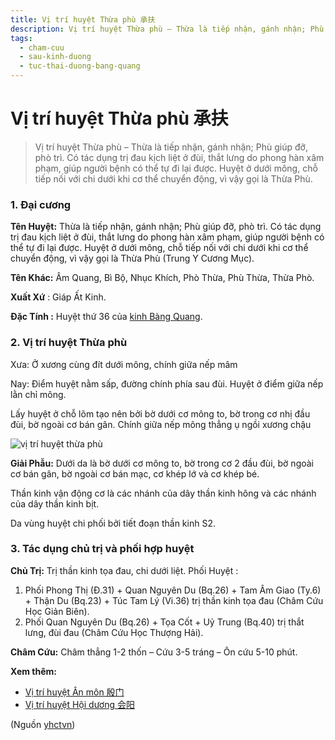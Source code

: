 ```yaml
---
title: Vị trí huyệt Thừa phù 承扶
description: Vị trí huyệt Thừa phù – Thừa là tiếp nhận, gánh nhận; Phù giúp đỡ, phò trì. Có tác dụng trị đau kịch liệt ở đùi, thắt lưng do phong hàn xâm phạm, giúp người bệnh có thể tự đi lại được. Huyệt ở dưới mông, chỗ tiếp nối với chi dưới khi cơ thể chuyển động, vì vậy gọi là Thừa Phù.
tags:
  - cham-cuu
  - sau-kinh-duong
  - tuc-thai-duong-bang-quang
---
```


# Vị trí huyệt Thừa phù 承扶 

> Vị trí huyệt Thừa phù – Thừa là tiếp nhận, gánh nhận; Phù giúp đỡ, phò trì. Có tác dụng trị đau kịch liệt ở đùi, thắt lưng do phong hàn xâm phạm, giúp người bệnh có thể tự đi lại được. Huyệt ở dưới mông, chỗ tiếp nối với chi dưới khi cơ thể chuyển động, vì vậy gọi là Thừa Phù.

### 1. Đại cương

**Tên Huyệt:** Thừa là tiếp nhận, gánh nhận; Phù giúp đỡ, phò trì. Có tác dụng trị đau kịch liệt ở đùi, thắt lưng do phong hàn xâm phạm, giúp người bệnh có thể tự đi lại được. Huyệt ở dưới mông, chỗ tiếp nối với chi dưới khi cơ thể chuyển động, vì vậy gọi là Thừa Phù (Trung Y Cương Mục).

**Tên Khác:** Âm Quang, Bì Bộ, Nhục Khích, Phò Thừa, Phù Thừa, Thừa Phò.

**Xuất Xứ** : Giáp Ất Kinh.

**Đặc Tính :** Huyệt thứ 36 của [kinh Bàng Quang](/yhctvn/kinh-tuc-thai-duong-bang-quang/).

### 2. Vị trí huyệt Thừa phù

Xưa: Ở xương cùng đít dưới mông, chính giữa nếp mâm

Nay: Điểm huyệt nằm sấp, đường chính phía sau đùi. Huyệt ở điểm giữa nếp lằn chỉ mông.

Lấy huyệt ở chỗ lõm tạo nên bởi bờ dưới cơ mông to, bờ trong cơ nhị đầu đùi, bờ ngoài cơ bán gân. Chính giữa nếp mông thẳng ụ ngồi xương chậu

![vị trí huyệt thừa phù](/imgs/yhctvn/vi-tri-huyet-thua-phu-300x169.jpg)

**Giải Phẫu:** Dưới da là bờ dưới cơ mông to, bờ trong cơ 2 đầu đùi, bờ ngoài cơ bán gân, bờ ngoài cơ bán mạc, cơ khép lớ và cơ khép bé.

Thần kinh vận động cơ là các nhánh của dây thần kinh hông và các nhánh của dây thần kinh bịt.

Da vùng huyệt chi phối bởi tiết đoạn thần kinh S2.

### 3. Tác dụng chủ trị và phối hợp huyệt

**Chủ Trị:** Trị thần kinh tọa đau, chi dưới liệt. Phối Huyệt :

1. Phối Phong Thị (Đ.31) + Quan Nguyên Du (Bq.26) + Tam Âm Giao (Ty.6) + Thận Du (Bq.23) + Túc Tam Lý (Vi.36) trị thần kinh tọa đau (Châm Cứu Học Giản Biên).
2. Phối Quan Nguyên Du (Bq.26) + Tọa Cốt + Uỷ Trung (Bq.40) trị thắt lưng, đùi đau (Châm Cứu Học Thượng Hải).

**Châm Cứu:** Châm thẳng 1-2 thốn – Cứu 3-5 tráng – Ôn cứu 5-10 phút.

**Xem thêm:**

* [Vị trí huyệt Ân môn 殷门](/yhctvn/vi-tri-huyet-an-mon-%e6%ae%b7%e9%97%a8/)
* [Vị trí huyệt Hội dương 会阳](/yhctvn/vi-tri-huyet-hoi-duong-%e4%bc%9a%e9%98%b3/)

(Nguồn <a href="https://yhctvn.com/vi-tri-huyet-thua-phu-承扶/" target="_blank">yhctvn</a>)
